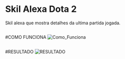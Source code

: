 # Skil Alexa Dota 2
 Skil alexa que mostra detalhes da ultima partida jogada. 
 ##
 #COMO FUNCIONA
![Como_Funciona](https://user-images.githubusercontent.com/84426581/159194153-f0d62097-3a18-4064-af74-cb33d98ad2f0.png)
##
#RESULTADO
![RESULTADO](https://media.discordapp.net/attachments/918757712249110578/945467215224905788/unknown.png?width=1070&height=624)


